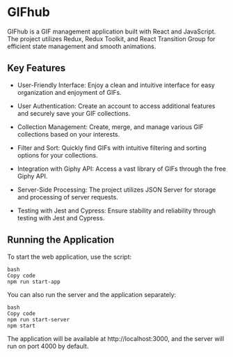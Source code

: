 # GIFhub

GIFhub is a GIF management application built with React and JavaScript. The project utilizes Redux, Redux Toolkit, and React Transition Group for efficient state management and smooth animations.

## Key Features

- User-Friendly Interface: Enjoy a clean and intuitive interface for easy organization and enjoyment of GIFs.

- User Authentication: Create an account to access additional features and securely save your GIF collections.

- Collection Management: Create, merge, and manage various GIF collections based on your interests.

- Filter and Sort: Quickly find GIFs with intuitive filtering and sorting options for your collections.

- Integration with Giphy API: Access a vast library of GIFs through the free Giphy API.

- Server-Side Processing: The project utilizes JSON Server for storage and processing of server requests.

- Testing with Jest and Cypress: Ensure stability and reliability through testing with Jest and Cypress.

## Running the Application

To start the web application, use the script:

```
bash
Copy code
npm run start-app
```

You can also run the server and the application separately:

```
bash
Copy code
npm run start-server
npm start
```

The application will be available at http://localhost:3000, and the server will run on port 4000 by default.
